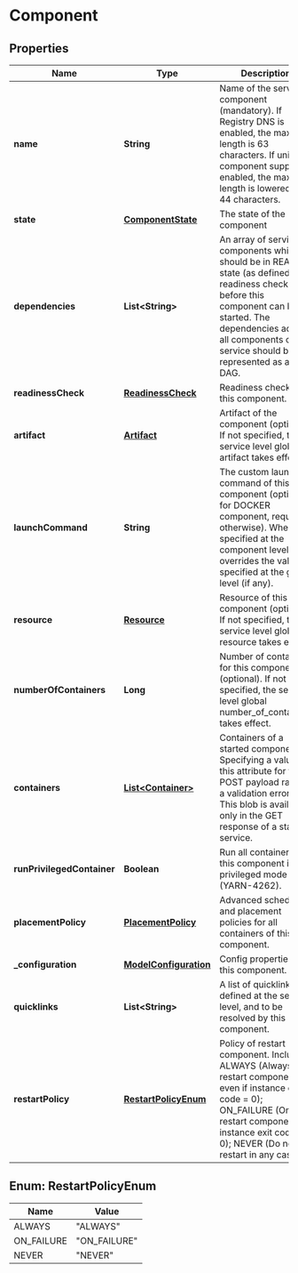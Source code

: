 
# Component

## Properties
Name | Type | Description | Notes
------------ | ------------- | ------------- | -------------
**name** | **String** | Name of the service component (mandatory). If Registry DNS is enabled, the max length is 63 characters. If unique component support is enabled, the max length is lowered to 44 characters. | 
**state** | [**ComponentState**](ComponentState.md) | The state of the component |  [optional]
**dependencies** | **List&lt;String&gt;** | An array of service components which should be in READY state (as defined by readiness check), before this component can be started. The dependencies across all components of a service should be represented as a DAG. |  [optional]
**readinessCheck** | [**ReadinessCheck**](ReadinessCheck.md) | Readiness check for this component. |  [optional]
**artifact** | [**Artifact**](Artifact.md) | Artifact of the component (optional). If not specified, the service level global artifact takes effect. |  [optional]
**launchCommand** | **String** | The custom launch command of this component (optional for DOCKER component, required otherwise). When specified at the component level, it overrides the value specified at the global level (if any). |  [optional]
**resource** | [**Resource**](Resource.md) | Resource of this component (optional). If not specified, the service level global resource takes effect. |  [optional]
**numberOfContainers** | **Long** | Number of containers for this component (optional). If not specified, the service level global number_of_containers takes effect. |  [optional]
**containers** | [**List&lt;Container&gt;**](Container.md) | Containers of a started component. Specifying a value for this attribute for the POST payload raises a validation error. This blob is available only in the GET response of a started service. |  [optional]
**runPrivilegedContainer** | **Boolean** | Run all containers of this component in privileged mode (YARN-4262). |  [optional]
**placementPolicy** | [**PlacementPolicy**](PlacementPolicy.md) | Advanced scheduling and placement policies for all containers of this component. |  [optional]
**_configuration** | [**ModelConfiguration**](ModelConfiguration.md) | Config properties for this component. |  [optional]
**quicklinks** | **List&lt;String&gt;** | A list of quicklink keys defined at the service level, and to be resolved by this component. |  [optional]
**restartPolicy** | [**RestartPolicyEnum**](#RestartPolicyEnum) | Policy of restart component. Including ALWAYS (Always restart component even if instance exit code &#x3D; 0); ON_FAILURE (Only restart component if instance exit code !&#x3D; 0); NEVER (Do not restart in any cases) |  [optional]


<a name="RestartPolicyEnum"></a>
## Enum: RestartPolicyEnum
Name | Value
---- | -----
ALWAYS | &quot;ALWAYS&quot;
ON_FAILURE | &quot;ON_FAILURE&quot;
NEVER | &quot;NEVER&quot;



